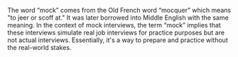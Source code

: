 The word “mock” comes from the Old French word “mocquer” which means "to jeer or scoff at." It was later borrowed into Middle English with the same meaning. In the context of mock interviews, the term “mock” implies that these interviews simulate real job interviews for practice purposes but are not actual interviews. Essentially, it's a way to prepare and practice without the real-world stakes.